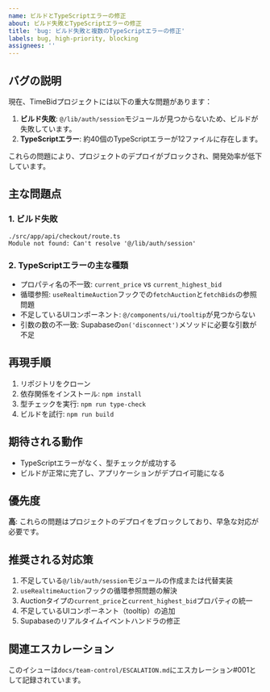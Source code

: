 ```yaml
---
name: ビルドとTypeScriptエラーの修正
about: ビルド失敗とTypeScriptエラーの修正
title: 'bug: ビルド失敗と複数のTypeScriptエラーの修正'
labels: bug, high-priority, blocking
assignees: ''
---
```


## バグの説明
現在、TimeBidプロジェクトには以下の重大な問題があります：

1. **ビルド失敗**: `@/lib/auth/session`モジュールが見つからないため、ビルドが失敗しています。
2. **TypeScriptエラー**: 約40個のTypeScriptエラーが12ファイルに存在します。

これらの問題により、プロジェクトのデプロイがブロックされ、開発効率が低下しています。

## 主な問題点

### 1. ビルド失敗
```
./src/app/api/checkout/route.ts
Module not found: Can't resolve '@/lib/auth/session'
```

### 2. TypeScriptエラーの主な種類
- プロパティ名の不一致: `current_price` vs `current_highest_bid`
- 循環参照: `useRealtimeAuction`フックでの`fetchAuction`と`fetchBids`の参照問題
- 不足しているUIコンポーネント: `@/components/ui/tooltip`が見つからない
- 引数の数の不一致: Supabaseの`on('disconnect')`メソッドに必要な引数が不足

## 再現手順
1. リポジトリをクローン
2. 依存関係をインストール: `npm install`
3. 型チェックを実行: `npm run type-check`
4. ビルドを試行: `npm run build`

## 期待される動作
- TypeScriptエラーがなく、型チェックが成功する
- ビルドが正常に完了し、アプリケーションがデプロイ可能になる

## 優先度
**高**: これらの問題はプロジェクトのデプロイをブロックしており、早急な対応が必要です。

## 推奨される対応策
1. 不足している`@/lib/auth/session`モジュールの作成または代替実装
2. `useRealtimeAuction`フックの循環参照問題の解決
3. Auctionタイプの`current_price`と`current_highest_bid`プロパティの統一
4. 不足しているUIコンポーネント（tooltip）の追加
5. Supabaseのリアルタイムイベントハンドラの修正

## 関連エスカレーション
このイシューは`docs/team-control/ESCALATION.md`にエスカレーション#001として記録されています。
